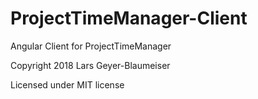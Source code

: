# ProjectTimeManager-Client
Angular Client for ProjectTimeManager

Copyright 2018 Lars Geyer-Blaumeiser

Licensed under MIT license
